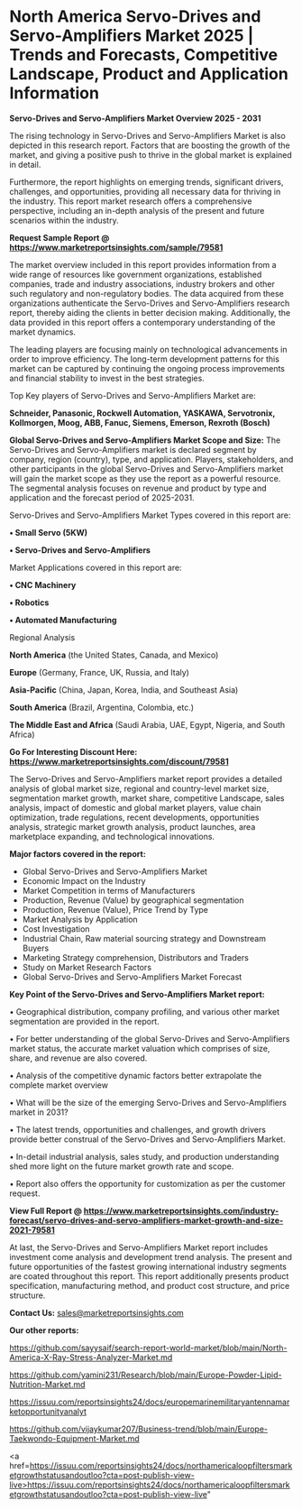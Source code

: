 # North America Servo-Drives and Servo-Amplifiers Market 2025 | Trends and Forecasts, Competitive Landscape, Product and Application Information

<Strong> Servo-Drives and Servo-Amplifiers Market Overview 2025 - 2031</strong>

The rising technology in Servo-Drives and Servo-Amplifiers Market is also depicted in this research report. Factors that are boosting the growth of the market, and giving a positive push to thrive in the global market is explained in detail.

Furthermore, the report highlights on emerging trends, significant drivers, challenges, and opportunities, providing all necessary data for thriving in the industry. This report market research offers a comprehensive perspective, including an in-depth analysis of the present and future scenarios within the industry.

<strong>Request Sample Report @ <a href=https://www.marketreportsinsights.com/sample/79581>https://www.marketreportsinsights.com/sample/79581</a></strong>

The market overview included in this report provides information from a wide range of resources like government organizations, established companies, trade and industry associations, industry brokers and other such regulatory and non-regulatory bodies. The data acquired from these organizations authenticate the Servo-Drives and Servo-Amplifiers research report, thereby aiding the clients in better decision making. Additionally, the data provided in this report offers a contemporary understanding of the market dynamics.

The leading players are focusing mainly on technological advancements in order to improve efficiency. The long-term development patterns for this market can be captured by continuing the ongoing process improvements and financial stability to invest in the best strategies.

Top Key players of Servo-Drives and Servo-Amplifiers Market are:

<strong>Schneider, Panasonic, Rockwell Automation, YASKAWA, Servotronix, Kollmorgen, Moog, ABB, Fanuc, Siemens, Emerson, Rexroth (Bosch)</strong>

<strong><b>Global Servo-Drives and Servo-Amplifiers Market Scope and Size:</b></strong>
The Servo-Drives and Servo-Amplifiers market is declared segment by company, region (country), type, and application. Players, stakeholders, and other participants in the global Servo-Drives and Servo-Amplifiers market will gain the market scope as they use the report as a powerful resource. The segmental analysis focuses on revenue and product by type and application and the forecast period of 2025-2031.

Servo-Drives and Servo-Amplifiers Market Types covered in this report are:

<strong>• Small Servo (5KW)

• Servo-Drives and Servo-Amplifiers</strong>

Market Applications covered in this report are:

<strong>• CNC Machinery

• Robotics

• Automated Manufacturing</strong> 

Regional Analysis

<strong>North America</strong> (the United States, Canada, and Mexico)

<strong>Europe</strong> (Germany, France, UK, Russia, and Italy)

<strong>Asia-Pacific</strong> (China, Japan, Korea, India, and Southeast Asia)

<strong>South America</strong> (Brazil, Argentina, Colombia, etc.)

<strong>The Middle East and Africa</strong> (Saudi Arabia, UAE, Egypt, Nigeria, and South Africa)

<strong>Go For Interesting Discount Here: <a href=https://www.marketreportsinsights.com/discount/79581>https://www.marketreportsinsights.com/discount/79581</a></strong>

The Servo-Drives and Servo-Amplifiers market report provides a detailed analysis of global market size, regional and country-level market size, segmentation market growth, market share, competitive Landscape, sales analysis, impact of domestic and global market players, value chain optimization, trade regulations, recent developments, opportunities analysis, strategic market growth analysis, product launches, area marketplace expanding, and technological innovations.

<strong><b>Major factors covered in the report:</b></strong>
<ul>
  <li>Global Servo-Drives and Servo-Amplifiers Market </li>
  <li>Economic Impact on the Industry</li>
  <li>Market Competition in terms of Manufacturers</li>
  <li>Production, Revenue (Value) by geographical segmentation</li>
  <li>Production, Revenue (Value), Price Trend by Type</li>
  <li>Market Analysis by Application</li>
  <li>Cost Investigation</li>
  <li>Industrial Chain, Raw material sourcing strategy and Downstream Buyers</li>
  <li>Marketing Strategy comprehension, Distributors and Traders</li>
  <li>Study on Market Research Factors</li>
  <li>Global Servo-Drives and Servo-Amplifiers Market Forecast</li>
</ul>

<strong><b>Key Point of the Servo-Drives and Servo-Amplifiers Market report:</b></strong>

• Geographical distribution, company profiling, and various other market segmentation are provided in the report.

• For better understanding of the global Servo-Drives and Servo-Amplifiers market status, the accurate market valuation which comprises of size, share, and revenue are also covered.

• Analysis of the competitive dynamic factors better extrapolate the complete market overview

• What will be the size of the emerging Servo-Drives and Servo-Amplifiers market in 2031?

• The latest trends, opportunities and challenges, and growth drivers provide better construal of the Servo-Drives and Servo-Amplifiers Market.

• In-detail industrial analysis, sales study, and production understanding shed more light on the future market growth rate and scope.

• Report also offers the opportunity for customization as per the customer request.

<strong><b>View Full Report @ <a href=https://www.marketreportsinsights.com/industry-forecast/servo-drives-and-servo-amplifiers-market-growth-and-size-2021-79581>https://www.marketreportsinsights.com/industry-forecast/servo-drives-and-servo-amplifiers-market-growth-and-size-2021-79581</a></b></strong>


At last, the Servo-Drives and Servo-Amplifiers Market report includes investment come analysis and development trend analysis. The present and future opportunities of the fastest growing international industry segments are coated throughout this report. This report additionally presents product specification, manufacturing method, and product cost structure, and price structure.

<strong>Contact Us:</strong>
sales@marketreportsinsights.com

<strong>Our other reports:</strong>

<a href=https://github.com/sayysaif/search-report-world-market/blob/main/North-America-X-Ray-Stress-Analyzer-Market.md>https://github.com/sayysaif/search-report-world-market/blob/main/North-America-X-Ray-Stress-Analyzer-Market.md</a>

<a href=https://github.com/yamini231/Research/blob/main/Europe-Powder-Lipid-Nutrition-Market.md>https://github.com/yamini231/Research/blob/main/Europe-Powder-Lipid-Nutrition-Market.md</a>

<a href=https://issuu.com/reportsinsights24/docs/europemarinemilitaryantennamarketopportunityanalyt>https://issuu.com/reportsinsights24/docs/europemarinemilitaryantennamarketopportunityanalyt</a>

<a href=https://github.com/vijaykumar207/Business-trend/blob/main/Europe-Taekwondo-Equipment-Market.md>https://github.com/vijaykumar207/Business-trend/blob/main/Europe-Taekwondo-Equipment-Market.md</a>

<a href=https://issuu.com/reportsinsights24/docs/northamericaloopfiltersmarketgrowthstatusandoutloo?cta=post-publish-view-live>https://issuu.com/reportsinsights24/docs/northamericaloopfiltersmarketgrowthstatusandoutloo?cta=post-publish-view-live</a>"
